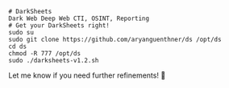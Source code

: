 ```
# DarkSheets  
Dark Web Deep Web CTI, OSINT, Reporting  
# Get your DarkSheets right!  
sudo su  
sudo git clone https://github.com/aryanguenthner/ds /opt/ds  
cd ds  
chmod -R 777 /opt/ds  
sudo ./darksheets-v1.2.sh  
```  

Let me know if you need further refinements! 🚀
